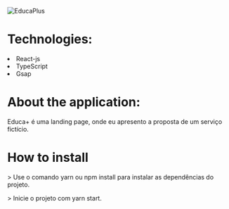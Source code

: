 ![EducaPlus](https://user-images.githubusercontent.com/55575751/146597347-47925ef8-0298-4c83-b16c-9171f7941da6.gif)

<h1> Technologies: </h1>

<li> React-js </li>
<li> TypeScript </li>
<li> Gsap</li>

<h1>About the application: </h1>

<p>Educa+ é uma landing page, onde eu apresento a proposta de um serviço fictício.

</p>

<h1> How to install </h1>

<p> > Use o comando yarn ou npm install para instalar as dependências do projeto. </p>
<p> > Inicie o projeto com yarn start. </p>
